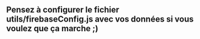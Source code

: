 ## Pensez à configurer le fichier utils/firebaseConfig.js avec vos données si vous voulez que ça marche ;)
